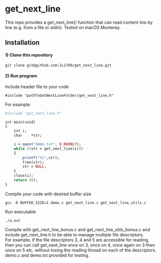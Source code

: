 # get_next_line

This repo provides a get_next_line() function that can read content line by line (e.g. from a file or stdin).
Tested on macOS Monterey.

## Installation

#### 1) Clone this repository 
```
git clone git@github.com:JL1709/get_next_line.git
```

#### 2)  Run program
Include header file to your code
```
#include "pathToGetNextLineFolder/get_next_line.h"
```
For example:
```ruby
#include "get_next_line.h"

int	main(void)
{
	int	i;
	char	*str;

	i = open("demo.txt", O_RDONLY);
	while ((str = get_next_line(i)))
	{
		printf("%s",str);
		free(str);
		str = NULL;
	}
	close(i);
	return (0);
}
```

Compile your code with desired buffer size
```
gcc -D BUFFER_SIZE=1 demo.c get_next_line.c get_next_line_utils.c
```

Run executable
```
./a.out
```
Compile with get_next_line_bonus.c and get_next_line_utils_bonus.c and include get_next_line.h to be able to manage multiple file descriptors.  
For example, if the file descriptors 3, 4 and 5 are accessible for reading, then you can
call get_next_line once on 3, once on 4, once again on 3 then once on 5 etc. without losing the reading thread on each of the descriptors.  
demo.c and demo.txt provided for testing.
